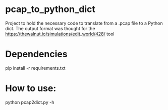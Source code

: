 # pcap_to_python_dict
Project to hold the necessary code to translate from a .pcap file to a Python dict. The output format was thought for the https://thewalnut.io/simulations/edit_world/428/ tool

# Dependencies
pip install -r requirements.txt

# How to use:
python pcap2dict.py -h 

